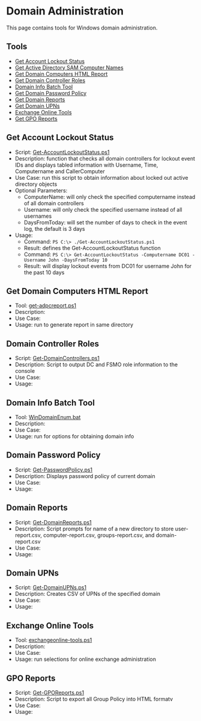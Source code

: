 # Domain Administration

This page contains tools for Windows domain administration.

## Tools
- [Get Account Lockout Status](#get-account-lockout-status)
- [Get Active Directory SAM Computer Names](#active-directory-sam-computer-names)
- [Get Domain Computers HTML Report](#domain-computers-html-report)
- [Get Domain Controller Roles](#domain-controller-roles)
- [Domain Info Batch Tool](#domain-info-batch-tool)
- [Get Domain Password Policy](#domain-password-policy)
- [Get Domain Reports](#domain-reports)
- [Get Domain UPNs](#domain-upns)
- [Exchange Online Tools](#exchange-online-tools)
- [Get GPO Reports](#gpo-reports)

## Get Account Lockout Status
- Script: [Get-AccountLockoutStatus.ps1](/tools/domain/Get-AccountLockoutStatus.ps1)
- Description: function that checks all domain controllers for lockout event IDs and displays tabled information with Username, Time, Computername and CallerComputer
- Use Case: run this script to obtain information about locked out active directory objects
- Optional Parameters:
  - ComputerName: will only check the specified computername instead of all domain controllers
  - Username: will only check the specified username instead of all usernames
  - DaysFromToday: will set the number of days to check in the event log, the default is 3 days
- Usage:
  - Command: `PS C:\> ./Get-AccountLockoutStatus.ps1`
  - Result: defines the Get-AccountLockoutStatus function 
  - Command: `PS C:\> Get-AccountLockoutStatus -Computername DC01 -Username John -DaysFromToday 10`
  - Result: will display lockout events from DC01 for username John for the past 10 days

## Get Domain Computers HTML Report
 - Tool: [get-adpcreport.ps1](/tools/domain/Get-ADPCReport.ps1)
 - Description: 
 - Use Case: 
 - Usage: run to generate report in same directory

## Domain Controller Roles
- Script: [Get-DomainControllers.ps1](/tools/domain/Get-DomainControllers.ps1)
- Description: Script to output DC and FSMO role information to the console
- Use Case:
- Usage: 

## Domain Info Batch Tool
- Tool: [WinDomainEnum.bat](/tools/domain/WinDomainEnum.bat)
- Description: 
- Use Case: 
- Usage: run for options for obtaining domain info

## Domain Password Policy
- Script: [Get-PasswordPolicy.ps1](/tools/domain/Get-PasswordPolicy.ps1)
- Description: Displays password policy of current domain
- Use Case:
- Usage: 

## Domain Reports
- Script: [Get-DomainReports.ps1](/tools/domain/Get-DomainReports.ps1)
- Description: Script prompts for name of a new directory to store user-report.csv, computer-report.csv, groups-report.csv, and domain-report.csv
- Use Case:
- Usage: 

## Domain UPNs
- Script: [Get-DomainUPNs.ps1](/tools/domain/Get-DomainUPNs.ps1)
- Description: Creates CSV of UPNs of the specified domain
- Use Case:
- Usage: 

## Exchange Online Tools
- Tool: [exchangeonline-tools.ps1](/tools/domain/ExchangeOnline-Tools.ps1)
 - Description: 
 - Use Case:
- Usage: run selections for online exchange administration

## GPO Reports
- Script: [Get-GPOReports.ps1](/tools/domain/Get-GPOReports.ps1)
- Description: Script to export all Group Policy into HTML formatv
- Use Case:
- Usage: 


